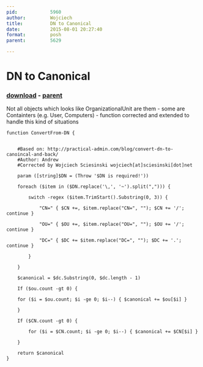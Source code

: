 ```yaml
---
pid:            5960
author:         Wojciech
title:          DN to Canonical
date:           2015-08-01 20:27:40
format:         posh
parent:         5629

---
```


# DN to Canonical

### [download](Scripts\5960.ps1) - [parent](Scripts\5629.md)

Not all objects which looks like OrganizationalUnit are them - some are Containters (e.g. User, Computers) - function corrected and extended to handle this kind of situations 

```posh
function ConvertFrom-DN {
    
    
    #Based on: http://practical-admin.com/blog/convert-dn-to-canoincal-and-back/
    #Author: Andrew
    #Corrected by Wojciech Sciesinski wojciech[at]sciesinski[dot]net
    
    param ([string]$DN = (Throw '$DN is required!'))
    
    foreach ($item in ($DN.replace('\,', '~').split(","))) {
        
        switch -regex ($item.TrimStart().Substring(0, 3)) {
            
            "CN=" { $CN +=, $item.replace("CN=", ""); $CN += '/'; continue }
            
            "OU=" { $OU +=, $item.replace("OU=", ""); $OU += '/'; continue }
            
            "DC=" { $DC += $item.replace("DC=", ""); $DC += '.'; continue }
            
        }
        
    }
    
    $canonical = $dc.Substring(0, $dc.length - 1)
    
    If ($ou.count -gt 0) {
        
	for ($i = $ou.count; $i -ge 0; $i--) { $canonical += $ou[$i] }
        
    }
    
    If ($CN.count -gt 0) {
        
        for ($i = $CN.count; $i -ge 0; $i--) { $canonical += $CN[$i] }
        
    }
    
    return $canonical
}
```
